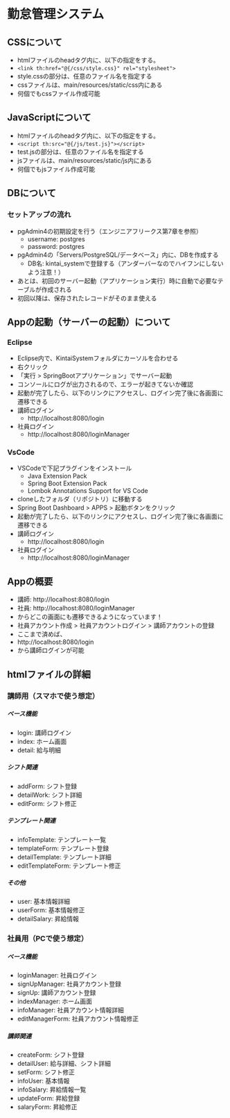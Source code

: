 # 勤怠管理システム

## CSSについて
- htmlファイルのheadタグ内に、以下の指定をする。
- ``` <link th:href="@{/css/style.css}" rel="stylesheet"> ```
- style.cssの部分は、任意のファイル名を指定する
- cssファイルは、main/resources/static/css内にある
- 何個でもcssファイル作成可能
  
## JavaScriptについて
- htmlファイルのheadタグ内に、以下の指定をする。
- ``` <script th:src="@{/js/test.js}"></script> ```
- test.jsの部分は、任意のファイル名を指定する
- jsファイルは、main/resources/static/js内にある
- 何個でもjsファイル作成可能

## DBについて
### セットアップの流れ
- pgAdmin4の初期設定を行う（エンジニアフリークス第7章を参照）
  - username: postgres
  - password: postgres
- pgAdmin4の「Servers/PostgreSQL/データベース」内に、DBを作成する
  - DB名: kintai_systemで登録する（アンダーバーなのでハイフンにしないよう注意！）
- あとは、初回のサーバー起動（アプリケーション実行）時に自動で必要なテーブルが作成される
- 初回以降は、保存されたレコードがそのまま使える

## Appの起動（サーバーの起動）について
### Eclipse
- Eclipse内で、KintaiSystemフォルダにカーソルを合わせる
- 右クリック
- 「実行 > SpringBootアプリケーション」でサーバー起動
- コンソールにログが出力されるので、エラーが起きてないか確認
- 起動が完了したら、以下のリンクにアクセスし、ログイン完了後に各画面に遷移できる
- 講師ログイン
  - http://localhost:8080/login
- 社員ログイン
  - http://localhost:8080/loginManager
### VsCode
- VSCodeで下記プラグインをインストール
  - Java Extension Pack
  - Spring Boot Extension Pack
  - Lombok Annotations Support for VS Code
- cloneしたフォルダ（リポジトリ）に移動する
- Spring Boot Dashboard > APPS > 起動ボタンをクリック
- 起動が完了したら、以下のリンクにアクセスし、ログイン完了後に各画面に遷移できる
- 講師ログイン
  - http://localhost:8080/login
- 社員ログイン
  - http://localhost:8080/loginManager
  
## Appの概要
- 講師: http://localhost:8080/login
- 社員: http://localhost:8080/loginManager
- からどこの画面にも遷移できるようになっています！
- 社員アカウント作成 > 社員アカウントログイン > 講師アカウントの登録
- ここまで済めば、
- http://localhost:8080/login
- から講師ログインが可能

## htmlファイルの詳細
### 講師用（スマホで使う想定）
##### ベース機能
- login: 講師ログイン
- index: ホーム画面
- detail: 給与明細
##### シフト関連
- addForm: シフト登録
- detailWork: シフト詳細
- editForm: シフト修正
##### テンプレート関連
- infoTemplate: テンプレート一覧
- templateForm: テンプレート登録
- detailTemplate: テンプレート詳細
- editTemplateForm: テンプレート修正
##### その他
- user: 基本情報詳細
- userForm: 基本情報修正
- detailSalary: 昇給情報
### 社員用（PCで使う想定）
##### ベース機能
- loginManager: 社員ログイン
- signUpManager: 社員アカウント登録
- signUp: 講師アカウント登録
- indexManager: ホーム画面
- infoManager: 社員アカウント情報詳細
- editManagerForm: 社員アカウント情報修正
##### 講師関連
- createForm: シフト登録
- detailUser: 給与詳細、シフト詳細
- setForm: シフト修正
- infoUser: 基本情報
- infoSalary: 昇給情報一覧
- updateForm: 昇給登録
- salaryForm: 昇給修正
